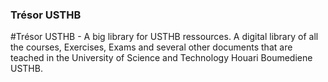### Trésor USTHB
#Trésor USTHB - A big library for USTHB ressources.
A digital library of all the courses, Exercises, Exams and several other documents that are teached in the University of Science and Technology Houari Boumediene USTHB.
